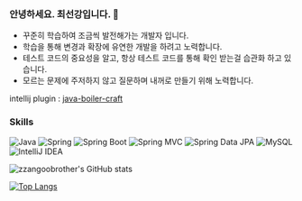 ### 안녕하세요. 최선강입니다. 👋

- 꾸준히 학습하여 조금씩 발전해가는 개발자 입니다.
- 학습을 통해 변경과 확장에 유연한 개발을 하려고 노력합니다.
- 테스트 코드의 중요성을 알고, 항상 테스트 코드를 통해 확인 받는걸 습관화 하고 있습니다.
- 모르는 문제에 주저하지 않고 질문하며 내꺼로 만들기 위해 노력합니다.


intellij plugin : <a href='https://plugins.jetbrains.com/plugin/23196-java-boiler-craft/edit' target='_blank' >java-boiler-craft</a>

### Skills
![Java](https://img.shields.io/badge/-Java-007396?logo=java&logoColor=white)
![Spring](https://img.shields.io/badge/Spring-6DB33F.svg?&flat&logo=Spring&logoColor=white)
![Spring Boot](https://img.shields.io/badge/-Spring%20Boot-6DB33F?logo=spring%20boot&logoColor=white)
![Spring MVC](https://img.shields.io/badge/-Spring%20MVC-6DB33F)
![Spring Data JPA](https://img.shields.io/badge/-Spring%20Data%20JPA-6DB33F?)
![MySQL](https://img.shields.io/badge/-MySQL-4479A1?logo=mysql&logoColor=white)
![IntelliJ IDEA](https://img.shields.io/badge/-IntelliJ%20IDEA-FF0000?logo=intellij%20idea&logoColor=white)

![zzangoobrother's GitHub stats](https://github-readme-stats.vercel.app/api?username=zzangoobrother)

[![Top Langs](https://github-readme-stats.vercel.app/api/top-langs/?username=zzangoobrother&layout=compact)](https://github.com/zzangoobrother/github-readme-stats)
